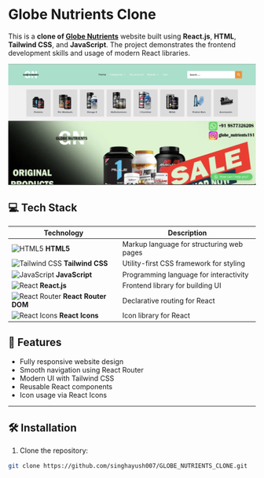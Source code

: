 # Globe Nutrients Clone

This is a **clone of [Globe Nutrients](https://globenutrients.com/)** website built using **React.js**, **HTML**, **Tailwind CSS**, and **JavaScript**. The project demonstrates the frontend development skills and usage of modern React libraries.

![Globe Nutrients Clone Screenshot](src/assets/screenshot.png)


## 💻 Tech Stack

| Technology | Description |
|------------|-------------|
| ![HTML5](https://img.shields.io/badge/HTML5-E34F26?style=flat&logo=html5&logoColor=white) **HTML5** | Markup language for structuring web pages |
| ![Tailwind CSS](https://img.shields.io/badge/Tailwind_CSS-06B6D4?style=flat&logo=tailwind-css&logoColor=white) **Tailwind CSS** | Utility-first CSS framework for styling |
| ![JavaScript](https://img.shields.io/badge/JavaScript-F7DF1E?style=flat&logo=javascript&logoColor=black) **JavaScript** | Programming language for interactivity |
| ![React](https://img.shields.io/badge/React-61DAFB?style=flat&logo=react&logoColor=black) **React.js** | Frontend library for building UI |
| ![React Router](https://img.shields.io/badge/React%20Router-CA4245?style=flat&logo=react-router&logoColor=white) **React Router DOM** | Declarative routing for React |
| ![React Icons](https://img.shields.io/badge/React%20Icons-61DAFB?style=flat&logo=react&logoColor=black) **React Icons** | Icon library for React |



## 🚀 Features

- Fully responsive website design
- Smooth navigation using React Router
- Modern UI with Tailwind CSS
- Reusable React components
- Icon usage via React Icons


---

## 🛠️ Installation

1. Clone the repository:

```bash
git clone https://github.com/singhayush007/GLOBE_NUTRIENTS_CLONE.git